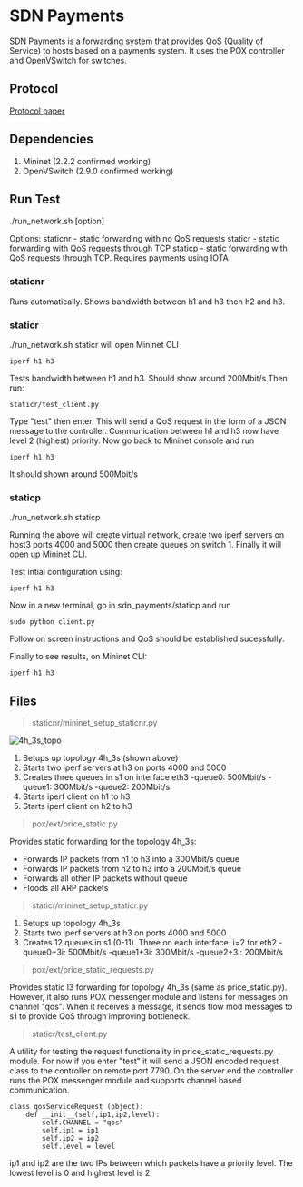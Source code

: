
# SDN Payments
SDN Payments is a forwarding system that provides QoS (Quality of Service) to hosts based on a payments system. It uses the POX controller and OpenVSwitch for switches. 

## Protocol
[Protocol paper](https://www.overleaf.com/read/ysjskmygpvmj)

## Dependencies

 1. Mininet (2.2.2 confirmed working) 
 2. OpenVSwitch (2.9.0 confirmed working)

## Run Test
./run_network.sh [option]

Options:
	staticnr - static forwarding with no QoS requests
	staticr - static forwarding with QoS requests through TCP
	staticp - static forwarding with QoS requests through TCP. Requires payments using IOTA

### staticnr
Runs automatically. Shows bandwidth between h1 and h3 then h2 and h3.

### staticr
./run_network.sh staticr will open Mininet CLI

    
    iperf h1 h3
Tests bandwidth between h1 and h3. Should show around 200Mbit/s
Then run:

    staticr/test_client.py

Type "test" then enter. This will send a QoS request in the form of a JSON message to the controller. Communication between h1 and h3 now have level 2 (highest) priority. Now go back to Mininet console and run

    iperf h1 h3

It should shown around 500Mbit/s

### staticp
./run_network.sh staticp 

Running the above will create virtual network, create two iperf servers on host3 ports 4000 and 5000 then create queues on switch 1. Finally it will open up Mininet CLI.

Test intial configuration using: 

    iperf h1 h3

Now in a new terminal, go in sdn_payments/staticp and run 


    sudo python client.py

Follow on screen instructions and QoS should be established sucessfully.

Finally to see results, on Mininet CLI:


    iperf h1 h3


## Files

> staticnr/mininet_setup_staticnr.py

![4h_3s_topo](https://lh3.googleusercontent.com/hShnqz5EBqe0al-Dtiq80lbNsOayPyCPO4VFzSFmGCZ14eHqNsGnv6jdfQsMdJiYSHrA5uS4_NM_ "topo1")

 1. Setups up topology 4h_3s (shown above) 
 2. Starts two iperf servers at h3 on ports 4000 and  5000
 3. Creates three queues in s1 on interface eth3
	 -queue0: 500Mbit/s 
	 -queue1: 300Mbit/s
	 -queue2: 200Mbit/s 
 4. Starts iperf client on h1 to h3
 5. Starts iperf client on h2 to h3

> pox/ext/price_static.py

Provides static forwarding for the topology 4h_3s:

 - Forwards IP packets from h1 to h3 into a 300Mbit/s queue 
 - Forwards IP packets from h2 to h3 into a 200Mbit/s queue
 - Forwards all other IP packets without queue 
 - Floods all ARP packets
 
> staticr/mininet_setup_staticr.py

 1. Setups up topology 4h_3s
 2. Starts two iperf servers at h3 on ports 4000 and  5000
 3. Creates 12 queues in s1 (0-11). Three on each interface. i=2 for eth2 
	 -queue0+3i: 500Mbit/s 
	 -queue1+3i: 300Mbit/s
	 -queue2+3i: 200Mbit/s 
>pox/ext/price_static_requests.py

Provides static l3 forwarding for topology 4h_3s (same as price_static.py). However, it also runs POX messenger module and listens for messages on channel "qos". When it receives a message, it sends flow mod messages to s1 to provide QoS through improving bottleneck. 

>staticr/test_client.py

A utility for testing the request functionality in price_static_requests.py module. For now if you enter "test" it will send a JSON encoded request class to the controller on remote port 7790. On the server end the controller runs the POX messenger module and supports channel based communication. 

    class qosServiceRequest (object):
	    def __init__(self,ip1,ip2,level):
		    self.CHANNEL = "qos"
		    self.ip1 = ip1 
		    self.ip2 = ip2
		    self.level = level

ip1 and ip2 are the two IPs between which packets have a priority level. The lowest level is 0 and highest level is 2. 



